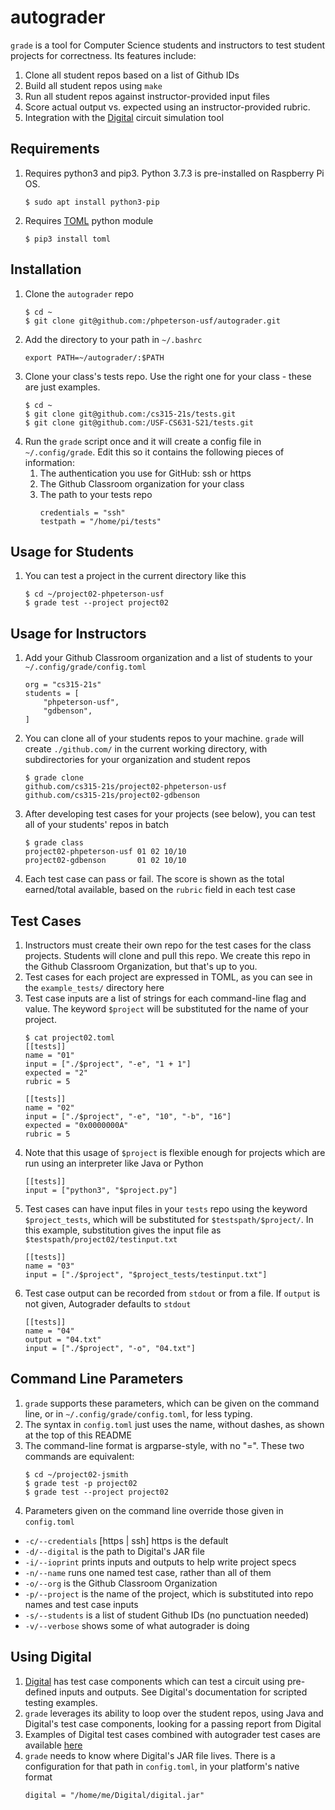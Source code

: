 # autograder
`grade` is a tool for Computer Science students and instructors to test student projects for correctness. Its features include:
1. Clone all student repos based on a list of Github IDs
1. Build all student repos using `make`
1. Run all student repos against instructor-provided input files
1. Score actual output vs. expected using an instructor-provided rubric.
1. Integration with the [Digital](https://github.com/hneemann/Digital) circuit simulation tool

## Requirements
1. Requires python3 and pip3. Python 3.7.3 is pre-installed on Raspberry Pi OS.
    ```
    $ sudo apt install python3-pip
    ```
1. Requires [TOML](https://toml.io/en/) python module
    ```
    $ pip3 install toml
    ```

## Installation
1. Clone the `autograder` repo
    ```
    $ cd ~
    $ git clone git@github.com:/phpeterson-usf/autograder.git
    ```
1. Add the directory to your path in `~/.bashrc`
    ```
    export PATH=~/autograder/:$PATH
    ```
1. Clone your class's tests repo. Use the right one for your class - these are just examples.
    ```
    $ cd ~
    $ git clone git@github.com:/cs315-21s/tests.git
    $ git clone git@github.com:/USF-CS631-S21/tests.git
    ``` 
1. Run the `grade` script once and it will create a config file in `~/.config/grade`. Edit this so it contains the following pieces of information:
   1. The authentication you use for GitHub: ssh or https
   1. The Github Classroom organization for your class
   1. The path to your tests repo
        ```
        credentials = "ssh"
        testpath = "/home/pi/tests"
        ```

## Usage for Students
1. You can test a project in the current directory like this
    ```
    $ cd ~/project02-phpeterson-usf
    $ grade test --project project02
    ```

## Usage for Instructors
1. Add your Github Classroom organization and a list of students to your `~/.config/grade/config.toml`
    ```
    org = "cs315-21s"
    students = [
        "phpeterson-usf",
        "gdbenson",
    ]
    ```
1. You can clone all of your students repos to your machine. `grade` will create `./github.com/` in the current working directory, with subdirectories for your organization and student repos
    ```
    $ grade clone
    github.com/cs315-21s/project02-phpeterson-usf
    github.com/cs315-21s/project02-gdbenson
    ```
1.  After developing test cases for your projects (see below), you can test all of your students' repos in batch
    ```
    $ grade class
    project02-phpeterson-usf 01 02 10/10
    project02-gdbenson       01 02 10/10
    ```
1. Each test case can pass or fail. The score is shown as the total earned/total available, based on the `rubric` field in each test case

## Test Cases
1. Instructors must create their own repo for the test cases for the class projects. Students will clone and pull this repo. We create this repo in the Github Classroom Organization, but that's up to you.
1. Test cases for each project are expressed in TOML, as you can see in the `example_tests/` directory here
1. Test case inputs are a list of strings for each command-line flag and value. The keyword `$project` will be substituted for
the name of your project. 
    ```
    $ cat project02.toml
    [[tests]]
    name = "01"
    input = ["./$project", "-e", "1 + 1"]
    expected = "2"
    rubric = 5
    
    [[tests]]
    name = "02"
    input = ["./$project", "-e", "10", "-b", "16"]
    expected = "0x0000000A"
    rubric = 5
    ```
1. Note that this usage of `$project` is flexible enough for projects which are run using an interpreter like Java or Python
    ```
    [[tests]]
    input = ["python3", "$project.py"]
    ```
1. Test cases can have input files in your `tests` repo using the keyword `$project_tests`, which will be 
substituted for `$testspath/$project/`. In this example, substitution gives the input file as `$testspath/project02/testinput.txt`
    ```
    [[tests]]
    name = "03"
    input = ["./$project", "$project_tests/testinput.txt"]
    ```
1. Test case output can be recorded from `stdout` or from a file. If `output` is not given, Autograder defaults to `stdout`
    ```
    [[tests]]
    name = "04"
    output = "04.txt"
    input = ["./$project", "-o", "04.txt"]
    ```

## Command Line Parameters
1. `grade` supports these parameters, which can be given on the command line, or in `~/.config/grade/config.toml`, for less typing. 
1. The syntax in `config.toml` just uses the name, without dashes, as shown at the top of this README
1. The command-line format is argparse-style, with no "=". These two commands are equivalent:
    ```
    $ cd ~/project02-jsmith
    $ grade test -p project02
    $ grade test --project project02
    ```
1. Parameters given on the command line override those given in `config.toml`
* `-c/--credentials` [https | ssh] https is the default
* `-d/--digital` is the path to Digital's JAR file
* `-i/--ioprint` prints inputs and outputs to help write project specs
* `-n/--name` runs one named test case, rather than all of them
* `-o/--org` is the Github Classroom Organization 
* `-p/--project` is the name of the project, which is substituted into repo names and test case inputs
* `-s/--students` is a list of student Github IDs (no punctuation needed)
* `-v/--verbose` shows some of what autograder is doing

## Using Digital
1. [Digital](https://github.com/hneemann/Digital) has test case components which can test a circuit using pre-defined inputs and outputs. See Digital's documentation for scripted testing examples.
1. `grade` leverages its ability to loop over the student repos, using Java and Digital's test case components, looking
for a passing report from Digital
1. Examples of Digital test cases combined with autograder test cases are available [here](https://github.com/phpeterson-usf/autograder/tree/main/tests/project06)
1. `grade` needs to know where Digital's JAR file lives. There is a configuration for that path in `config.toml`, in your platform's native format
    ```
    digital = "/home/me/Digital/digital.jar"
    ```
